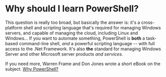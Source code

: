 # Why should I learn PowerShell?

This question is really too broad, but basically the answer is: it's a cross-platform shell and scripting language that's required for managing Windows servers, and capable of managing the cloud, including Linux and Windows... If you want to automate something, PowerShell is **both** a task-based command-line shell, _and_ a powerful scripting language -- with full access to the .Net Framework. It's also **the** standard for managing Windows Server and other Microsoft server products _and services_.

If you need more, Warren Frame and Don Jones wrote a short eBook on the subject. [Why PowerShell?](https://devops-collective-inc.gitbooks.io/why-powershell-/content/manuscript/About.html)